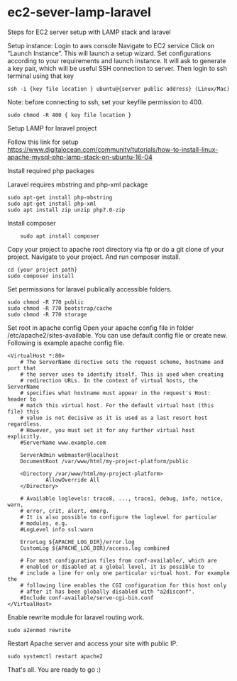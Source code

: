 # ec2-sever-lamp-laravel
Steps for EC2 server setup with LAMP stack and laravel

Setup instance:
Login to aws console
Navigate to EC2 service
Click on “Launch Instance”. This will launch a setup wizard. Set configurations according to your requirements and launch instance. 
It will ask to generate a key pair, which will be useful SSH connection to server.
Then login to ssh terminal using that key
	
	ssh -i {key file location } ubuntu@{server public address} (Linux/Mac)

Note: before connecting to ssh, set your keyfile permission to 400.
 
 	sudo chmod -R 400 { key file location } 
 
Setup LAMP for laravel project

Follow this link for setup
	https://www.digitalocean.com/community/tutorials/how-to-install-linux-apache-mysql-php-lamp-stack-on-ubuntu-16-04

Install required php packages

Laravel requires mbstring and php-xml package

	sudo apt-get install php-mbstring
	sudo apt-get install php-xml
	sudo apt install zip unzip php7.0-zip

Install composer
		
		sudo apt install composer

Copy your project to apache root directory via ftp or do a git clone of your project. Navigate to your project. And run composer install.

	cd {your project path}
	sudo composer install
	
Set permissions for laravel publically accessible folders.

	sudo chmod -R 770 public
	sudo chmod -R 770 bootstrap/cache
	sudo chmod -R 770 storage

Set root in apache config
Open your apache config file in folder /etc/apache2/sites-available. You can use default config file or create new. Following is example apache config file.

	<VirtualHost *:80>
        # The ServerName directive sets the request scheme, hostname and port that
        # the server uses to identify itself. This is used when creating
        # redirection URLs. In the context of virtual hosts, the ServerName
        # specifies what hostname must appear in the request's Host: header to
        # match this virtual host. For the default virtual host (this file) this
        # value is not decisive as it is used as a last resort host regardless.
        # However, you must set it for any further virtual host explicitly.
        #ServerName www.example.com

        ServerAdmin webmaster@localhost
        DocumentRoot /var/www/html/my-project-platform/public

        <Directory /var/www/html/my-project-platform>
                AllowOverride All
        </Directory>

        # Available loglevels: trace8, ..., trace1, debug, info, notice, warn,
        # error, crit, alert, emerg.
        # It is also possible to configure the loglevel for particular
        # modules, e.g.
        #LogLevel info ssl:warn

        ErrorLog ${APACHE_LOG_DIR}/error.log
        CustomLog ${APACHE_LOG_DIR}/access.log combined

        # For most configuration files from conf-available/, which are
        # enabled or disabled at a global level, it is possible to
        # include a line for only one particular virtual host. For example the
        # following line enables the CGI configuration for this host only
        # after it has been globally disabled with "a2disconf".
        #Include conf-available/serve-cgi-bin.conf
	</VirtualHost>

Enable rewrite module for laravel routing work.

	sudo a2enmod rewrite

Restart Apache server and access your site with public IP.

	sudo systemctl restart apache2

That's all. You are ready to go :)
